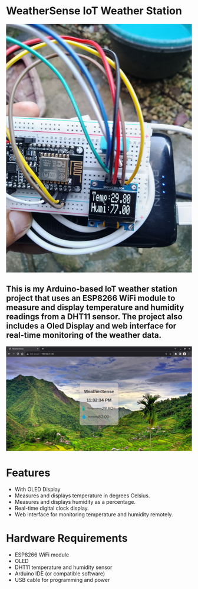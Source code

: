 # WeatherSense IoT Weather Station
![WeatherSense](p3.jpg)
## This is my Arduino-based IoT weather station project that uses an ESP8266 WiFi module to measure and display temperature and humidity readings from a DHT11 sensor. The project also includes a Oled Display and web interface for real-time monitoring of the weather data.
![WeatherSense](picture2.png)

# Features
- With OLED Display
- Measures and displays temperature in degrees Celsius.
- Measures and displays humidity as a percentage.
- Real-time digital clock display.
- Web interface for monitoring temperature and humidity remotely.

# Hardware Requirements
- ESP8266 WiFi module
- OLED
- DHT11 temperature and humidity sensor
- Arduino IDE (or compatible software)
- USB cable for programming and power
